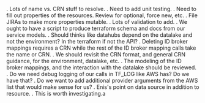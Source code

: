 . Lots of name vs. CRN stuff to resolve. 
. Need to add unit testing.
. Need to fill out properties of the resources. Review for optional, force new, etc.
. File JIRAs to make more properties mutable.
. Lots of validation to add.
. We ought to have a script to produce terraform schema and docs from our service models.
. Should thinks like datahubs depend on the datalake and not the environment? In the terraform if not the API?
. Deleting ID broker mappings requires a CRN while the rest of the ID broker mapping calls take the name or CRN.
. We should revisit the CRN format, and general CRN guidance, for the environment, datalake, etc.
. The modeling of the ID broker mappings, and the interaction with the datalake should be reviewed. 
. Do we need debug logging of our calls in TF_LOG like AWS has? Do we have that?
. Do we want to add additional provider arguments from the AWS list that would make sense for us?
. Enis's point on data source in addition to resource.
. This is worth investigating.a